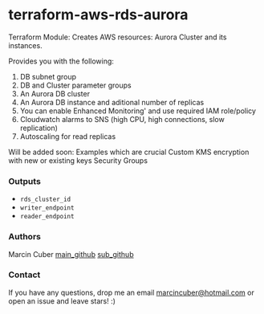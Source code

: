 # terraform-aws-rds-aurora
Terraform Module: Creates AWS resources: Aurora Cluster and its instances.

Provides you with the following:

1. DB subnet group
2. DB and Cluster parameter groups
3. An Aurora DB cluster
4. An Aurora DB instance and aditional number of replicas
5. You can enable Enhanced Monitoring' and use required IAM role/policy
6. Cloudwatch alarms to SNS (high CPU, high connections, slow replication)
7. Autoscaling for read replicas

Will be added soon:
Examples which are crucial
Custom KMS encryption with new or existing keys
Security Groups

### Outputs

- `rds_cluster_id`
- `writer_endpoint`
- `reader_endpoint`

### Authors

Marcin Cuber [main_github](https://github.com/marcincuber) [sub_github](https://github.com/marcincubernews)

### Contact <a name="contact"></a>

If you have any questions, drop me an email marcincuber@hotmail.com or open an issue and leave stars! :)



